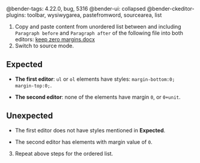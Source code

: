 @bender-tags: 4.22.0, bug, 5316
@bender-ui: collapsed
@bender-ckeditor-plugins: toolbar, wysiwygarea, pastefromword, sourcearea, list

1. Copy and paste content from unordered list between and including `Paragraph before` and `Paragraph after` of the following file into both editors:
[keep zero margins.docx](_assets/keep_zero_margins.docx)
2. Switch to source mode.

## Expected

* **The first editor**: `ul` or `ol` elements have styles: ```margin-bottom:0; margin-top:0;```.

* **The second editor**: none of the elements have margin `0`, or `0+unit`.

## Unexpected

* The first editor does not have styles mentioned in **Expected**.

* The second editor has elements with margin value of `0`.


3. Repeat above steps for the ordered list.
